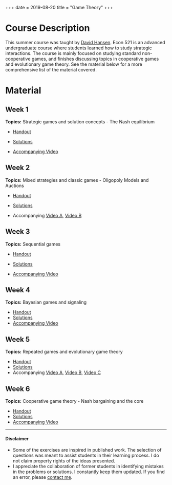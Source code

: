 +++
date = 2019-08-20
title = "Game Theory"
+++

# Course Description

This summer course was taught by [David Hansen](https://econ.wisc.edu/staff/hansen-david/). Econ 521 is an advanced undergraduate course where students learned how to study strategic interactions. The course is mainly focused on studying standard non-cooperative games, and finishes discussing topics in cooperative games and evolutionary game theory. See the material below for a more comprehensive list  of the material covered.


# Material

## Week 1
**Topics:** Strategic games and solution concepts - The Nash equilibrium

 * [Handout](https://www.dropbox.com/s/mz8cgm9y8zicdn3/Discussion_1.pdf?raw=1)

 * [Solutions](https://www.dropbox.com/s/x0t90dqaaqino3h/Discussion_1_Sol.pdf?raw=1)

 * [Accompanying Video](https://mediaspace.wisc.edu/media/Discussion_1_Summer_2019_Econ521/1_0a606r9t)

## Week 2
**Topics:** Mixed strategies and classic games - Oligopoly Models and Auctions
- [Handout](https://www.dropbox.com/s/6gdox0cfweceys5/Discussion_2.pdf?raw=1)

* [Solutions](https://www.dropbox.com/s/gdqf22kndoe0nyg/Discussion_2_Sol.pdf?raw=1)

* Accompanying [Video A](https://mediaspace.wisc.edu/media/Discussion_2a_Summer_2019_Econ521/0_e9q1x1ep), [Video B](https://mediaspace.wisc.edu/media/Discussion_2b_Summer_2019_Econ521/0_jlujlarn)

## Week 3
**Topics:** Sequential games
+ [Handout](https://www.dropbox.com/s/7v7fkn4oecwb6of/Discussion_3.pdf?raw=1)
- [Solutions](https://www.dropbox.com/s/jnygw8dblq6bji2/Discussion_3_Sol.pdf?raw=1)
* [Accompanying Video](https://mediaspace.wisc.edu/media/Discussion_3_Summer_2019_Econ521/1_djw5fatq)

## Week 4
**Topics:** Bayesian games and signaling
* [Handout](https://www.dropbox.com/s/ccueyw3sdcjyh1n/Discussion_4.pdf?raw=1)
* [Solutions](https://www.dropbox.com/s/4hmdt0b3k3sqtat/Discussion_4_Sol.pdf?raw=1)
* [Accompanying Video](https://mediaspace.wisc.edu/media/Discussion_4_Summer_2019_ECON521/0_sp2lo5bh)

## Week 5
**Topics:** Repeated games and evolutionary game theory
* [Handout](https://www.dropbox.com/s/8vbmupmfdnhhwsq/Discussion_5.pdf?raw=1)
* [Solutions](https://www.dropbox.com/s/p2rlikkyf6kx0jq/Discussion_5_Sol.pdf?raw=1)
* Accompanying [Video A](https://mediaspace.wisc.edu/media/Discussion_5a_Summer_2019_ECON521/0_9l39dpfp), [Video B](https://mediaspace.wisc.edu/media/Discussion_5b_Summer_2019_ECON521/0_5hjr1typ), [Video C](https://mediaspace.wisc.edu/media/Discussion_5c_Summer_2019_ECON521/0_43ybhp8p)

## Week 6
**Topics:** Cooperative game theory - Nash bargaining and the core
* [Handout](https://www.dropbox.com/s/y7sc3vx80af0w5t/Discussion_6.pdf?dl=0)
* [Solutions](https://www.dropbox.com/s/bgy2tairdkiz6qz/Discussion_6_Sol.pdf?dl=0)
* [Accompanying Video](https://mediaspace.wisc.edu/media/Discussion_6_Summer_2019_ECON521/0_k52n8py7)

---
#### Disclaimer
* Some of the exercises are inspired in published work. The selection of questions was meant to assist students in their learning process. I do not claim property rights of the ideas presented.
* I appreciate the collaboration of former students in identifying mistakes in the problems or solutions. I constantly keep them updated. If you find an error, please [contact me](mailto:gamartinez@wisc.edu).
